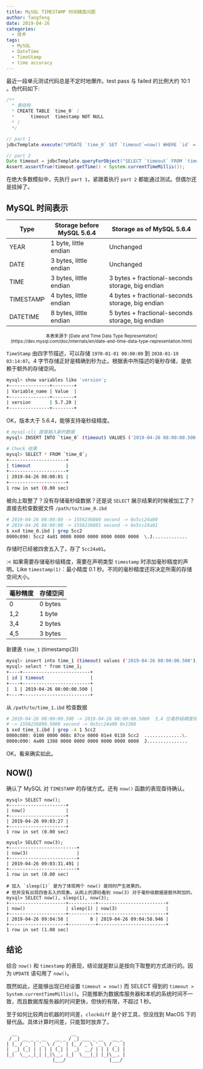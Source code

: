 ```yaml
---
title: MySQL TIMESTAMP 时间精度问题
author: fangfeng
date: 2019-04-26
categories:
  - 技术
tags:
  - MySQL
  - DateTime
  - TimeStamp
  - time accuracy
---
```


最近一段单元测试代码总是不定时地爆炸。test pass 与 failed 的比例大约 10:1 。伪代码如下:

```java
/**
  * 表结构
  * CREATE TABLE `time_0` (
  *     `timeout` timestamp NOT NULL
  * )
  */

// part 1
jdbcTemplate.execute("UPDATE `time_0` SET `timeout`=now() WHERE `id` = xxx;");

// part 2
Date timeout = jdbcTemplate.queryForObject("SELECT `timeout` FROM `time_0` WHERE `id` = xxx;", Date.class);
Assert.assertTrue(timeout.getTime() < System.currentTimeMillis());
```

在绝大多数模拟中，先执行 `part 1`，紧跟着执行 `part 2` 都能通过测试。但偶尔还是挂掉了。

<!--more-->

## MySQL 时间表示

| **Type**  | **Storage before MySQL 5.6.4** | **Storage as of MySQL 5.6.4**                    |
| --------- | ------------------------------ | ------------------------------------------------ |
| YEAR      | 1 byte, little endian          | Unchanged                                        |
| DATE      | 3 bytes, little endian         | Unchanged                                        |
| TIME      | 3 bytes, little endian         | 3 bytes + fractional-seconds storage, big endian |
| TIMESTAMP | 4 bytes, little endian         | 4 bytes + fractional-seconds storage, big endian |
| DATETIME  | 8 bytes, little endian         | 5 bytes + fractional-seconds storage, big endian |

<center><small>本表来源于 [Date and Time Data Type Representation](https://dev.mysql.com/doc/internals/en/date-and-time-data-type-representation.html)</small></center>

`TimeStamp` 由四字节描述，可以存储 `1970-01-01 00:00:00` 到 `2038-01-19 03:14:07`。4 字节存储正好是精确到秒为止。根据表中所描述的毫秒存储，是依赖于额外的存储空间。

```sh
mysql> show variables like 'version';
+---------------+--------+
| Variable_name | Value  |
+---------------+--------+
| version       | 5.7.20 |
+---------------+--------+
```

OK，版本大于 5.6.4，能够支持毫秒级精度。

```sh
# mysql-cli 直接插入新的数据
mysql> INSERT INTO `time_0` (timeout) VALUES ('2019-04-26 08:00:00.500');

# Check 结果
mysql> SELECT * FROM `time_0`;
+---------------------+
| timeout             |
+---------------------+
| 2019-04-26 08:00:01 |
+---------------------+
1 row in set (0.00 sec)
```

被向上取整了？没有存储毫秒级数据？还是说 `SELECT` 展示结果的时候被加工了？直接去检查数据文件 `/path/to/time_0.ibd`

```sh
# 2019-04-26 08:00:00 -> 1556236800 second -> 0x5cc24a00 
# 2019-04-26 08:00:00 -> 1556236801 second -> 0x5cc24a01
$ xxd time_0.ibd | grep 5cc2
0000c090: 5cc2 4a01 0000 0000 0000 0000 0000 0000  \.J.............
```
存储时已经被四舍五入了，存了 `5cc24a01`。

:< 如果需要存储毫秒级精度，需要在声明类型 `timestamp` 时添加毫秒精度的声明。Like `timestamp(1)`：最小精度 0.1 秒。不同的毫秒精度还将决定所需的存储空间大小。

| 毫秒精度 | 存储空间 |
| ------- | ----------- |
| 0       | 0 bytes     |
| 1,2     | 1 byte      |
| 3,4     | 2 bytes     |
| 4,5     | 3 bytes     |

新建表 `time_1` (timestamp(3))

```sh
mysql> insert into time_1 (timeout) values ('2019-04-26 08:00:00.500');
mysql> select * from time_1;
+----+-------------------------+
| id | timeout                 |
+----+-------------------------+
|  1 | 2019-04-26 08:00:00.500 |
+----+-------------------------+
```

从 `/path/to/time_1.ibd` 检查数据

```sh
# 2019-04-26 08:00:00.500 -> 2019-04-26 08:00:00.5000  3,4 位毫秒级精度存储方式相同
# -> 1556236800.5000 second -> 0x5cc24a00 0x1388
$ xxd time_1.ibd | grep -A 1 5cc2
0000c080: 0100 0000 008c 87ce 0000 01e4 0110 5cc2  ..............\.
0000c090: 4a00 1388 0000 0000 0000 0000 0000 0000  J...............
```

OK，看来确实如此。

## NOW() 

确认了 MySQL 对 `TIMESTAMP` 的存储方式。还有 `now()` 函数的表现亟待确认。

```mysql
mysql> SELECT now();
+---------------------+
| now()               |
+---------------------+
| 2019-04-26 09:03:27 |
+---------------------+
1 row in set (0.00 sec)

mysql> SELECT now(3);
+-------------------------+
| now(3)                  |
+-------------------------+
| 2019-04-26 09:03:31.491 |
+-------------------------+
1 row in set (0.00 sec)

# 加入 `sleep(1)` 是为了体现两个 now() 是同时产生效果的。
# 但并没有出现四舍五入的现象。从网上的源码看到 now(3) 对于毫秒级数据是额外附加的。
mysql> SELECT now(), sleep(1), now(3);
+---------------------+----------+-------------------------+
| now()               | sleep(1) | now(3)                  |
+---------------------+----------+-------------------------+
| 2019-04-26 09:04:58 |        0 | 2019-04-26 09:04:58.946 |
+---------------------+----------+-------------------------+
1 row in set (1.00 sec)
```

## 结论

综合 `now()` 和 `timestamp` 的表现，结论就是默认是按向下取整的方式进行的。因为 `UPDATE` 语句用了 `now()`。

既然如此，还能够出现已经设置 `timeout = now()` 而 SELECT 得到的 `timeout > System.currentTimeMillis()`。只能推断为数据库服务器和本机的系统时间不一致，而且数据库服务器的时间更快，但快的有限，不超过 1 秒。

至于如何比较两台机器的时间差，`clockdiff` 是个好工具，但没找到 MacOS 下的替代品。具体计算时间差，只能暂时放弃了。
```plain
  __                    __                  
 / _| __ _ _ __   __ _ / _| ___ _ __   __ _ 
| |_ / _` | '_ \ / _` | |_ / _ \ '_ \ / _` |
|  _| (_| | | | | (_| |  _|  __/ | | | (_| |
|_|  \__,_|_| |_|\__, |_|  \___|_| |_|\__, |
                 |___/                |___/ 
```
